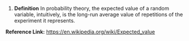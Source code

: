  1. **Definition**
In probability theory, the expected value of a random variable, intuitively, is the long-run average value of repetitions of the experiment it represents.
 
**Reference Link:** https://en.wikipedia.org/wiki/Expected_value
